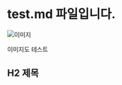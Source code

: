 # test.md 파일입니다.

![이미지](https://s3.ap-northeast-2.amazonaws.com/shinyongjun/1713825474996-image.png)

이미지도 테스트

## H2 제목
